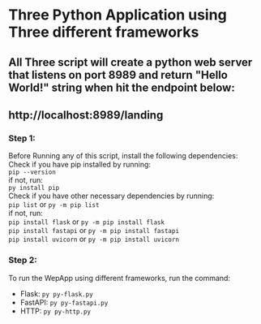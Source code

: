# Three Python Application using Three different frameworks
 
## All Three script will create a python web server that listens on port 8989 and return "Hello World!" string when hit the endpoint below:

## http://localhost:8989/landing

### Step 1:
Before Running any of this script, install the following dependencies:<br /> 
Check if you have pip installed by running:<br />
 ```pip --version```<br />
if not, run:<br />
```py install pip```<br />
Check if you have other necessary dependencies by running: <br />
```pip list``` or  ```py -m pip list```<br />
if not, run:<br />
```pip install flask``` or ```py -m pip install flask```<br />
```pip install fastapi``` or ```py -m pip install fastapi```<br />
```pip install uvicorn``` or ```py -m pip install uvicorn```<br />

### Step 2:
To run the WepApp using different frameworks, run the command:
 - Flask:  ```py py-flask.py```
 - FastAPI:  ```py py-fastapi.py```
 - HTTP:  ```py py-http.py```
